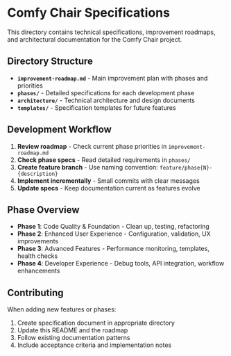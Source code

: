 # Comfy Chair Specifications

This directory contains technical specifications, improvement roadmaps, and architectural documentation for the Comfy Chair project.

## Directory Structure

- **`improvement-roadmap.md`** - Main improvement plan with phases and priorities
- **`phases/`** - Detailed specifications for each development phase
- **`architecture/`** - Technical architecture and design documents
- **`templates/`** - Specification templates for future features

## Development Workflow

1. **Review roadmap** - Check current phase priorities in `improvement-roadmap.md`
2. **Check phase specs** - Read detailed requirements in `phases/`
3. **Create feature branch** - Use naming convention: `feature/phase{N}-{description}`
4. **Implement incrementally** - Small commits with clear messages
5. **Update specs** - Keep documentation current as features evolve

## Phase Overview

- **Phase 1**: Code Quality & Foundation - Clean up, testing, refactoring
- **Phase 2**: Enhanced User Experience - Configuration, validation, UX improvements  
- **Phase 3**: Advanced Features - Performance monitoring, templates, health checks
- **Phase 4**: Developer Experience - Debug tools, API integration, workflow enhancements

## Contributing

When adding new features or phases:
1. Create specification document in appropriate directory
2. Update this README and the roadmap
3. Follow existing documentation patterns
4. Include acceptance criteria and implementation notes